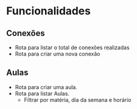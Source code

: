 # Funcionalidades

## Conexões

- Rota para listar o total de conexões realizadas
- Rota para criar uma nova conexão

## Aulas 
- Rota para criar uma aula.
- Rota para listar Aulas.
    - Filtrar por matéria, dia da semana e horário
